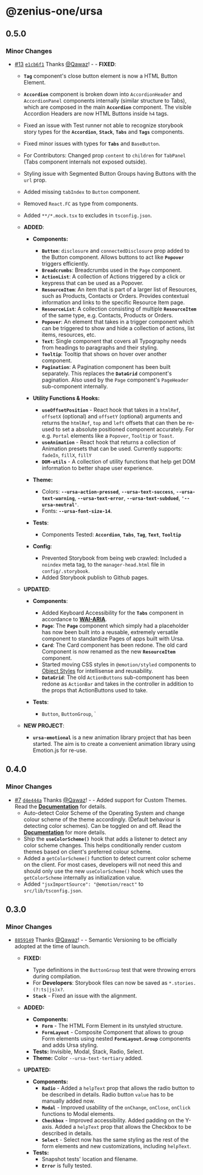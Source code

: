 # @zenius-one/ursa

## 0.5.0

### Minor Changes

- [#13](https://github.com/Qawaz/anique/pull/13)
  [`e1cb6f1`](https://github.com/Qawaz/anique/commit/e1cb6f14993cdd5c6a20409c36f6f619b05d37d3)
  Thanks [@Qawaz](https://github.com/Qawaz)! - - **FIXED**:

  - **`Tag`** component's close button element is now a HTML Button Element.
  - **`Accordion`** component is broken down into `AccordionHeader` and
    `AccordionPanel` components internally (similar structure to Tabs), which
    are composed in the main **`Accordion`** component. The visible Accordion
    Headers are now HTML Buttons inside `h4` tags.
  - Fixed an issue with Test runner not able to recognize storybook story types
    for the **`Accordion`**, **`Stack`**, **`Tabs`** and **`Tags`** components.
  - Fixed minor issues with types for **`Tabs`** and `BaseButton`.
  - For Contributors: Changed prop `content` to `children` for `TabPanel` (Tabs
    component internals not exposed outside).
  - Styling issue with Segmented Button Groups having Buttons with the `url`
    prop.
  - Added missing `tabIndex` to `Button` component.
  - Removed `React.FC` as type from components.
  - Added `**/*.mock.tsx` to excludes in `tsconfig.json`.

  - **ADDED**:

    - **Components:**

      - **`Button`**: `disclosure` and `connectedDisclosure` prop added to the
        Button component. Allows buttons to act like **`Popover`** triggers
        efficiently.
      - **`Breadcrumbs`**: Breadcrumbs used in the `Page` component.
      - **`ActionList`**: A collection of Actions triggered by a click or
        keypress that can be used as a Popover.
      - **`ResourceItem`**: An item that is part of a larger list of Resources,
        such as Products, Contacts or Orders. Provides contextual information
        and links to the specific Resource Item page.
      - **`ResourceList`**: A collection consisting of multiple
        **`ResourceItem`** of the same type, e.g. Contacts, Products or Orders.
      - **`Popover`**: An element that takes in a trigger component which can be
        triggered to show and hide a collection of actions, list items,
        resources, etc.
      - **`Text`**: Single component that covers all Typography needs from
        headings to paragraphs and their styling.
      - **`Tooltip`**: Tooltip that shows on hover over another component.
      - **`Pagination`**: A Pagination component has been built separately. This
        replaces the **`DataGrid`** component's pagination. Also used by the
        `Page` component's `PageHeader` sub-component internally.

    - **Utility Functions & Hooks:**

      - **`useOffsetPosition`** - React hook that takes in a `htmlRef`,
        `offsetX` (optional) and `offsetY` (optional) arguments and returns the
        `htmlRef`, `top` and `left` offsets that can then be re-used to set a
        absolute positioned component accurately. For e.g. `Portal` elements
        like a `Popover`, `Tooltip` or `Toast`.
      - **`useAnimation`** - React hook that returns a collection of Animation
        presets that can be used. Currently supports: `fadeIn`, `fillX`, `fillY`
      - **`DOM-utils`** - A collection of utility functions that help get DOM
        information to better shape user experience.

    - **Theme:**

      - Colors: **`--ursa-action-pressed`**, **`--ursa-text-success`**,
        **`--ursa-text-warning`**, **`--ursa-text-error`**,
        **`--ursa-text-subdued`**, **`'--ursa-neutral'`**.
      - Fonts: **`--ursa-font-size-14`**.

    - **Tests**:

      - Components Tested: **`Accordion`**, **`Tabs`**, **`Tag`**, **`Text`**,
        **`Tooltip`**

    - **Config**:

      - Prevented Storybook from being web crawled: Included a `noindex` meta
        tag, to the `manager-head.html` file in `config/.storybook`.
      - Added Storybook publish to Github pages.

  - **UPDATED**:

    - **Components**:

      - Added Keyboard Accessibility for the **`Tabs`** component in accordance
        to **[WAI-ARIA](https://www.w3.org/WAI/ARIA/apg/patterns/tabpanel/)**.
      - **`Page`**: The **`Page`** component which simply had a placeholder has
        now been built into a reusable, extremely versatile component to
        standardize Pages of apps built with Ursa.
      - **`Card`**: The Card component has been redone. The old card Component
        is now renamed as the new **`ResourceItem`** component.
      - Started moving CSS styles in `@emotion/styled` components to
        [Object Styles](https://emotion.sh/docs/object-styles) for intellisense
        and reusability.
      - **`DataGrid`**: The old `ActionButtons` sub-component has been redone as
        `ActionBar` and takes in the controller in addition to the props that
        ActionButtons used to take.

    - **Tests**:
      - `Button`, `ButtonGroup`, `

  - **NEW PROJECT**:

    - **`ursa-emotional`** is a new animation library project that has been
      started. The aim is to create a convenient animation library using
      Emotion.js for re-use.

## 0.4.0

### Minor Changes

- [#7](https://github.com/Qawaz/anique/pull/7)
  [`d4e444a`](https://github.com/Qawaz/anique/commit/d4e444a23663c1cf873ea3853ad28d36380da23e)
  Thanks [@Qawaz](https://github.com/Qawaz)! - - Added
  support for Custom Themes. Read the
  **[Documentation](../src/lib/README.md)** for details.
  - Auto-detect Color Scheme of the Operating System and change colour scheme of
    the theme accordingly. (Default behaviour is detecting color schemes). Can
    be toggled on and off. Read the
    **[Documentation](../src/lib/README.md)** for more details.
  - Ship the **`useColorScheme()`** hook that adds a listener to detect any
    color scheme changes. This helps conditionally render custom themes based on
    client's preferred colour scheme.
  - Added a `getColorScheme()` function to detect current color scheme on the
    client. For most cases, developers will not need this and should only use
    the new `useColorScheme()` hook which uses the `getColorScheme` internally
    as initialization value.
  - Added `"jsxImportSource": "@emotion/react"` to
    `src/lib/tsconfig.json`.

## 0.3.0

### Minor Changes

- [`8859149`](https://github.com/Qawaz/anique/commit/8859149483494c0b3f8818f017474be310640bf3)
  Thanks [@Qawaz](https://github.com/Qawaz)! - - Semantic
  Versioning to be officially adopted at the time of launch.

  - **FIXED:**

    - Type definitions in the `ButtonGroup` test that were throwing errors
      during compilation.
    - For **Developers**: Storybook files can now be saved as
      `*.stories.(?:ts|js)x?`.
    - **`Stack`** - Fixed an issue with the alignment.

  - **ADDED:**

    - **Components:**
      - **`Form`** - The HTML Form Element in its unstyled structure.
      - **`FormLayout`** - Composite Component that allows to group Form
        elements using nested **`FormLayout.Group`** components and adds Ursa
        styling.
    - **Tests:** Invisible, Modal, Stack, Radio, Select.
    - **Theme:** Color `--ursa-text-tertiary` added.

  - **UPDATED:**

    - **Components:**
      - **`Radio`** - Added a `helpText` prop that allows the radio button to be
        described in details. Radio button `value` has to be manually added now.
      - **`Modal`** - Improved usability of the `onChange`, `onClose`, `onClick`
        functions to Modal elements.
      - **`Checkbox`** - Improved accessibility. Added padding on the Y-axis.
        Added a `helpText` prop that allows the Checkbox to be described in
        details.
      - **`Select`** - Select now has the same styling as the rest of the form
        elements and new customizations, including `helpText`.
    - **Tests:**
      - Snapshot tests' location and filename.
      - **`Error`** is fully tested.
